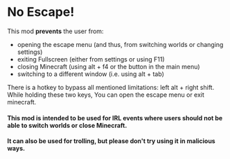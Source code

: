 # No Escape!

This mod **prevents** the user from:
 - opening the escape menu (and thus, from switching worlds or changing settings)
 - exiting Fullscreen (either from settings or using F11)
 - closing Minecraft (using alt + f4 or the button in the main menu)
 - switching to a different window (i.e. using alt + tab)

There is a hotkey to bypass all mentioned limitations: left alt + right shift.
While holding these two keys, You can open the escape menu or exit minecraft. 


#### This mod is intended to be used for IRL events where users should not be able to switch worlds or close Minecraft.
#### It can also be used for trolling, but please don't try using it in malicious ways.
